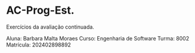 # AC-Prog-Est.
Exercícios da avaliação continuada.

Aluna: Barbara Malta Moraes
Curso: Engenharia de Software
Turma: 8002
Matrícula: 202402898892
